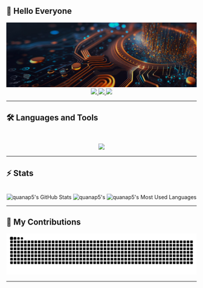 ## 👋 Hello Everyone
<img src="https://github.com/quanap5/quanap5/blob/main/githubbaner.png" alt="banner">
<br>

<div align="center">
  <a href="quanap5@gmail.com">
    <img src="https://img.shields.io/badge/Gmail-333333?style=for-the-badge&logo=gmail&logoColor=red" />
  </a>
  <a href="[https://linkedin.com](https://www.linkedin.com/in/quan-nguyen-van-44080711a)" target="_blank">
    <img src="https://img.shields.io/badge/LinkedIn-0077B5?style=for-the-badge&logo=linkedin&logoColor=white" target="_blank" />
  </a>
  <a href="[https://medium.com](https://medium.com/@quanap5)" target="_blank">
    <img src="https://img.shields.io/badge/Medium-000000?style=for-the-badge&logo=medium&logoColor=white" target="_blank" />
  </a>
</div>

<hr>

## 🛠️ Languages and Tools

<br>

<p align="center">
  <img src="https://skillicons.dev/icons?i=cs,python,js,html" />
</p>

<hr>

## ⚡️ Stats

<br>

<div align=center>
  <img width=340 src="https://github-readme-stats.vercel.app/api?username=quanap5&theme=transparent&count_private=true&show_icons=true&rank_icon=github&locale=en" alt="quanap5's GitHub Stats" />
  <img width=340 src="https://github-readme-streak-stats-eight.vercel.app/?user=quanap5&theme=transparent&border_radius=10&locale=en" alt="quanap5's" />
  <img width=340 src="https://github-readme-stats.vercel.app/api/top-langs?username=quanap5&theme=transparent&layout=donut&hide=css&langs_count=8&border_radius=10&show_icons=true&locale=en" alt="quanap5's Most Used Languages" />
</div>

<hr>

## 🐍 My Contributions

<div align="center">
  <picture>
    <source media="(prefers-color-scheme: dark)" srcset="https://raw.githubusercontent.com/quanap5/quanap5/output/github-contribution-grid-snake-dark.svg" />
    <source media="(prefers-color-scheme: light)" srcset="https://raw.githubusercontent.com/quanap5/quanap5/output/github-contribution-grid-snake.svg" />
    <img alt="github-snake" src="https://raw.githubusercontent.com/quanap5/quanap5/output/github-contribution-grid-snake.svg" />
  </picture>
</div>

<hr>

<!--
**quanap5/quanap5** is a ✨ _special_ ✨ repository because its `README.md` (this file) appears on your GitHub profile.

Here are some ideas to get you started:

- 🔭 I’m currently working on ...
- 🌱 I’m currently learning ...
- 👯 I’m looking to collaborate on ...
- 🤔 I’m looking for help with ...
- 💬 Ask me about ...
- 📫 How to reach me: ...
- 😄 Pronouns: ...
- ⚡ Fun fact: ...
-->
